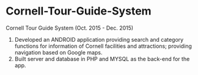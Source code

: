 # Cornell-Tour-Guide-System
Cornell Tour Guide System (Oct. 2015 - Dec. 2015)
1. Developed an ANDROID application providing search and category functions for information of Cornell facilities and attractions; providing navigation based on Google maps.
2. Built server and database in PHP and MYSQL as the back-end for the app.
